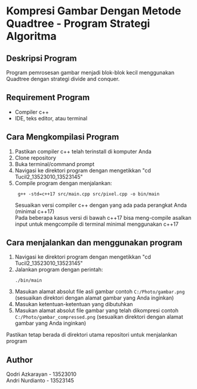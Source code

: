 # Kompresi Gambar Dengan Metode Quadtree - Program Strategi Algoritma

## Deskripsi Program
Program pemrosesan gambar menjadi blok-blok kecil menggunakan Quadtree dengan strategi divide and conquer.

## Requirement Program
- Compiler c++
- IDE, teks editor, atau terminal

## Cara Mengkompilasi Program
1. Pastikan compiler c++ telah terinstall di komputer Anda
2. Clone repository
3. Buka terminal/command prompt
4. Navigasi ke direktori program dengan mengetikkan "cd Tucil2_13523010_13523145"
5. Compile program dengan menjalankan:
   ```
    g++ -std=c++17 src/main.cpp src/pixel.cpp -o bin/main
   ```
   Sesuaikan versi compiler c++ dengan yang ada pada perangkat Anda (minimal c++17)  
   Pada beberapa kasus versi di bawah c++17 bisa meng-compile asalkan input untuk mengcompile di terminal minimal menggunakan c++17
   
## Cara menjalankan dan menggunakan program
1. Navigasi ke direktori program dengan mengetikkan "cd Tucil2_13523010_13523145"
2. Jalankan program dengan perintah:
   ```
   ./bin/main
   ```
3. Masukan alamat absolut file asli gambar contoh ```C:/Photo/gambar.png``` (sesuaikan direktori dengan alamat gambar yang Anda inginkan)
4. Masukan ketentuan-ketentuan yang dibutuhkan
5. Masukan alamat absolut file gambar yang telah dikompresi contoh ```C:/Photo/gambar_compressed.png``` (sesuaikan direktori dengan alamat gambar yang Anda inginkan)
   
Pastikan tetap berada di direktori utama repositori untuk menjalankan program

## Author
Qodri Azkarayan	- 13523010  
Andri Nurdianto	- 13523145
